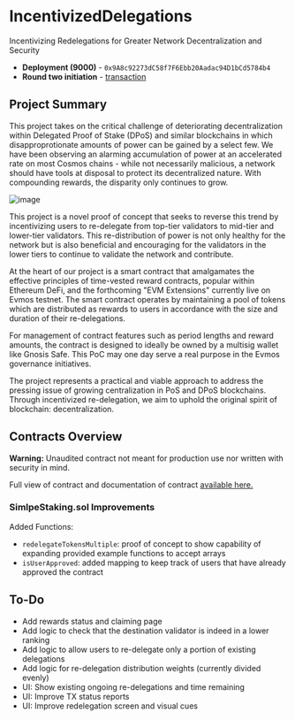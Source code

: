 # IncentivizedDelegations

Incentivizing Redelegations for Greater Network Decentralization and Security

- **Deployment (9000)** - `0x9A8c92273dC58f7F6Ebb20Aadac94D1bCd5784b4`
- **Round two initiation** - [transaction](https://testnet.escan.live/tx/0xf269e890ecdba5b34dd4ff8dd862fd61c990cbf0a5495732c7cc24bc990ee0cc)

## Project Summary

This project takes on the critical challenge of deteriorating decentralization within Delegated Proof of Stake (DPoS) and similar blockchains in which disapproprotionate amounts of power can be gained by a select few. We have been observing an alarming accumulation of power at an accelerated rate on most Cosmos chains - while not necessarily malicious, a network should have tools at disposal to protect its decentralized nature. With compounding rewards, the disparity only continues to grow.

![image](https://github.com/LPX55/IncentivizedDelegations/assets/16395727/ffe45866-f8d6-4b1d-8514-e69a10616f7f)


This project is a novel proof of concept that seeks to reverse this trend by incentivizing users to re-delegate from top-tier validators to mid-tier and lower-tier validators. This re-distribution of power is not only healthy for the network but is also beneficial and encouraging for the validators in the lower tiers to continue to validate the network and contribute.

At the heart of our project is a smart contract that amalgamates the effective principles of time-vested reward contracts, popular within Ethereum DeFi, and the forthcoming "EVM Extensions" currently live on Evmos testnet. The smart contract operates by maintaining a pool of tokens which are distributed as rewards to users in accordance with the size and duration of their re-delegations.

For management of contract features such as period lengths and reward amounts, the contract is designed to ideally be owned by a multisig wallet like Gnosis Safe. This PoC may one day serve a real purpose in the Evmos governance initiatives. 

The project represents a practical and viable approach to address the pressing issue of growing centralization in PoS and DPoS blockchains. Through incentivized re-delegation, we aim to uphold the original spirit of blockchain: decentralization.

## Contracts Overview

**Warning:** Unaudited contract not meant for production use nor written with security in mind.

Full view of contract and documentation of contract [available here.](https://github.com/LPX55/IncentivizedDelegations/tree/main/contracts)

### SimlpeStaking.sol Improvements

Added Functions:

- `redelegateTokensMultiple`: proof of concept to show capability of expanding provided example functions to accept arrays
- `isUserApproved`: added mapping to keep track of users that have already approved the contract

## To-Do

- Add rewards status and claiming page
- Add logic to check that the destination validator is indeed in a lower ranking
- Add logic to allow users to re-delegate only a portion of existing delegations
- Add logic for re-delegation distribution weights (currently divided evenly)
- UI: Show existing ongoing re-delegations and time remaining
- UI: Improve TX status reports
- UI: Improve redelegation screen and visual cues

